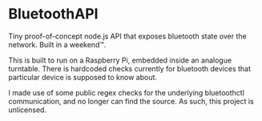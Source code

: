 # BluetoothAPI
 Tiny proof-of-concept node.js API that exposes bluetooth state over the network. Built in a weekend™.

This is built to run on a Raspberry Pi, embedded inside an analogue turntable. There is hardcoded checks currently for bluetooth devices that particular device is supposed to know about. 

I made use of some public regex checks for the underlying bluetoothctl communication, and no longer can find the source. As such, this project is unlicensed.
